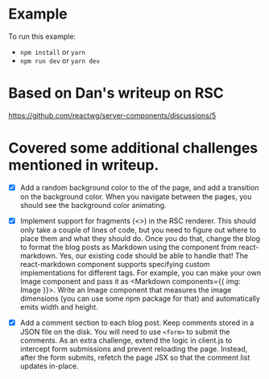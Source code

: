 # Example

To run this example:

- `npm install` or `yarn`
- `npm run dev` or `yarn dev`

# Based on Dan's writeup on RSC

https://github.com/reactwg/server-components/discussions/5

# Covered some additional challenges mentioned in writeup.

- [x] Add a random background color to the <body> of the page, and add a transition on the background color. When you navigate between the pages, you should see the background color animating.
- [x] Implement support for fragments (<>) in the RSC renderer. This should only take a couple of lines of code, but you need to figure out where to place them and what they should do.
      Once you do that, change the blog to format the blog posts as Markdown using the <Markdown> component from react-markdown. Yes, our existing code should be able to handle that!
      The react-markdown component supports specifying custom implementations for different tags. For example, you can make your own Image component and pass it as <Markdown components={{ img: Image }}>. Write an Image component that measures the image dimensions (you can use some npm package for that) and automatically emits width and height.

- [x] Add a comment section to each blog post. Keep comments stored in a JSON file on the disk. You will need to use `<form>` to submit the comments. As an extra challenge, extend the logic in client.js to intercept form submissions and prevent reloading the page. Instead, after the form submits, refetch the page JSX so that the comment list updates in-place.
